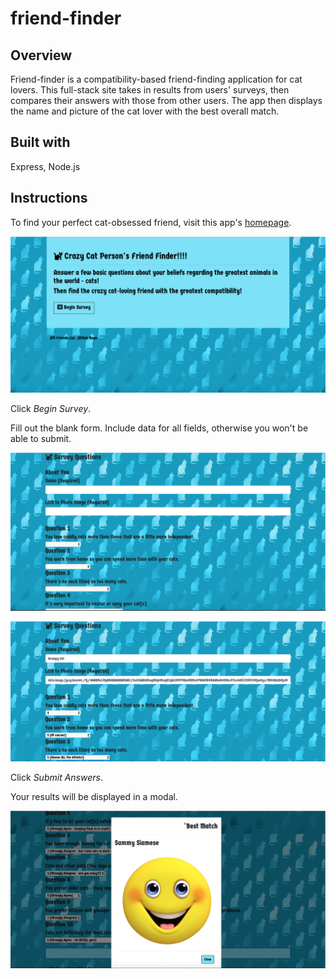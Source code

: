 # friend-finder

## Overview

Friend-finder is a compatibility-based friend-finding application for cat lovers. This full-stack site takes in results from users' surveys, then compares their answers with those from other users. The app then displays the name and picture of the cat lover with the best overall match.

## Built with

Express, Node.js

## Instructions

To find your perfect cat-obsessed friend, visit this app's [homepage](https://cat-person-friend-finder.herokuapp.com/).

![home page](app/public/images/home_page.png)

Click *Begin Survey*.

Fill out the blank form. Include data for all fields, otherwise you won't be able to submit.

![blank survey](app/public/images/blank_survey.png)

![filled-out survey](app/public/images/filled_out_survey.png)

Click *Submit Answers*.

Your results will be displayed in a modal.

![results](app/public/images/results.png)